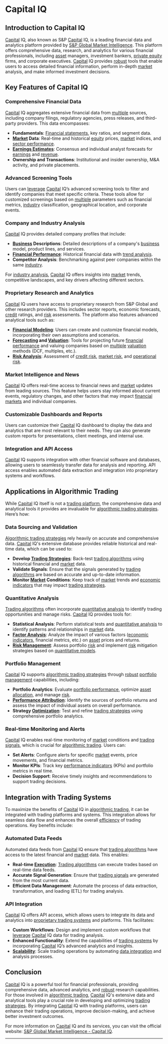 # Capital IQ

## Introduction to Capital IQ

[Capital](../c/capital.md) IQ, also known as S&P [Capital](../c/capital.md) IQ, is a leading financial data and analytics platform provided by [S&P Global Market Intelligence](../s/snp_global_market_intelligence.md). This platform offers comprehensive data, research, and analytics for various financial professionals, including [asset](../a/asset.md) managers, investment bankers, [private equity](../p/private_equity.md) firms, and corporate executives. [Capital](../c/capital.md) IQ provides [robust](../r/robust.md) tools that enable users to access detailed financial information, perform in-depth [market](../m/market.md) analysis, and make informed investment decisions.

## Key Features of Capital IQ

### Comprehensive Financial Data

[Capital](../c/capital.md) IQ aggregates extensive financial data from [multiple](../m/multiple.md) sources, including company filings, regulatory agencies, press releases, and third-party providers. This data encompasses:

- **Fundamentals**: [Financial statements](../f/financial_statements.md), key ratios, and segment data.
- **[Market](../m/market.md) Data**: Real-time and historical [equity](../e/equity.md) prices, [market](../m/market.md) indices, and [sector performance](../s/sector_performance.md).
- **[Earnings Estimates](../e/earnings_estimate.md)**: Consensus and individual analyst forecasts for [earnings](../e/earnings.md) and [revenue](../r/revenue.md).
- **Ownership and Transactions**: Institutional and insider ownership, M&A activity, and private placements.

### Advanced Screening Tools

Users can [leverage](../l/leverage.md) [Capital](../c/capital.md) IQ’s advanced screening tools to filter and identify companies that meet specific criteria. These tools allow for customized screenings based on [multiple](../m/multiple.md) parameters such as financial metrics, [industry](../i/industry.md) classification, geographical location, and corporate events.

### Company and Industry Analysis

[Capital](../c/capital.md) IQ provides detailed company profiles that include:

- **[Business](../b/business.md) Descriptions**: Detailed descriptions of a company's [business](../b/business.md) model, product lines, and services.
- **[Financial Performance](../f/financial_performance.md)**: Historical financial data with [trend analysis](../t/trend_analysis.md).
- **Competitor Analysis**: Benchmarking against peer companies within the same [industry](../i/industry.md).

For [industry analysis](../i/industry_analysis.md), [Capital](../c/capital.md) IQ offers insights into [market](../m/market.md) trends, competitive landscapes, and key drivers affecting different sectors.

### Proprietary Research and Analytics

[Capital](../c/capital.md) IQ users have access to proprietary research from S&P Global and other research providers. This includes sector reports, economic forecasts, [credit](../c/credit.md) ratings, and [risk](../r/risk.md) assessments. The platform also features advanced analytical tools such as:

- **[Financial Modeling](../f/financial_modeling.md)**: Users can create and customize financial models, incorporating their own assumptions and scenarios.
- **[Forecasting](../f/forecasting.md) and [Valuation](../v/valuation.md)**: Tools for projecting future [financial performance](../f/financial_performance.md) and valuing companies based on [multiple](../m/multiple.md) [valuation](../v/valuation.md) methods (DCF, multiples, etc.).
- **[Risk Analysis](../r/risk_analysis.md)**: Assessment of [credit risk](../c/credit_risk.md), [market risk](../m/market_risk.md), and [operational risk](../o/operational_risk.md).

### Market Intelligence and News

[Capital](../c/capital.md) IQ offers real-time access to financial news and [market](../m/market.md) updates from leading sources. This feature helps users stay informed about current events, regulatory changes, and other factors that may impact [financial markets](../f/financial_market.md) and individual companies.

### Customizable Dashboards and Reports

Users can customize their [Capital](../c/capital.md) IQ dashboard to display the data and analytics that are most relevant to their needs. They can also generate custom reports for presentations, client meetings, and internal use.

### Integration and API Access

[Capital](../c/capital.md) IQ supports integration with other financial software and databases, allowing users to seamlessly transfer data for analysis and reporting. API access enables automated data extraction and integration into proprietary systems and workflows.

## Applications in Algorithmic Trading

While [Capital](../c/capital.md) IQ itself is not a [trading platform](../t/trading_platform.md), the comprehensive data and analytical tools it provides are invaluable for [algorithmic trading strategies](../a/algorithmic_trading_strategies.md). Here’s how:

### Data Sourcing and Validation

[Algorithmic trading strategies](../a/algorithmic_trading_strategies.md) rely heavily on accurate and comprehensive data. [Capital](../c/capital.md) IQ's extensive database provides reliable historical and real-time data, which can be used to:

- **Develop [Trading Strategies](../t/trading_strategies.md)**: Back-test [trading algorithms](../t/trading_algorithms.md) using historical financial and [market](../m/market.md) data.
- **Validate Signals**: Ensure that the signals generated by [trading algorithms](../t/trading_algorithms.md) are based on accurate and up-to-date information.
- **Monitor [Market](../m/market.md) Conditions**: Keep track of [market](../m/market.md) trends and [economic indicators](../e/economic_indicators.md) that may impact [trading strategies](../t/trading_strategies.md).

### Quantitative Analysis

[Trading algorithms](../t/trading_algorithms.md) often incorporate [quantitative analysis](../q/quantitative_analysis.md) to identify trading opportunities and manage risks. [Capital](../c/capital.md) IQ provides tools for:

- **Statistical Analysis**: Perform statistical tests and [quantitative analysis](../q/quantitative_analysis.md) to identify patterns and relationships in [market](../m/market.md) data.
- **[Factor Analysis](../f/factor_analysis.md)**: Analyze the impact of various factors ([economic indicators](../e/economic_indicators.md), financial metrics, etc.) on [asset](../a/asset.md) prices and returns.
- **[Risk Management](../r/risk_management.md)**: Assess portfolio [risk](../r/risk.md) and implement [risk](../r/risk.md) mitigation strategies based on [quantitative models](../q/quantitative_models.md).

### Portfolio Management

[Capital](../c/capital.md) IQ supports [algorithmic trading strategies](../a/algorithmic_trading_strategies.md) through [robust](../r/robust.md) [portfolio management](../p/par.md) capabilities, including:

- **Portfolio Analytics**: Evaluate [portfolio performance](../p/portfolio_performance.md), optimize [asset allocation](../a/asset_allocation.md), and manage [risk](../r/risk.md).
- **[Performance Attribution](../p/performance_attribution.md)**: Identify the sources of portfolio returns and assess the impact of individual assets on overall performance.
- **Strategy [Optimization](../o/optimization.md)**: Test and refine [trading strategies](../t/trading_strategies.md) using comprehensive portfolio analytics.

### Real-time Monitoring and Alerts

[Capital](../c/capital.md) IQ enables real-time monitoring of [market](../m/market.md) conditions and [trading signals](../t/trading_signals.md), which is crucial for [algorithmic trading](../a/accountability.md). Users can:

- **Set Alerts**: Configure alerts for specific [market](../m/market.md) events, price movements, and financial metrics.
- **Monitor KPIs**: Track key [performance indicators](../p/performance_indicators.md) (KPIs) and portfolio metrics in real time.
- **Decision Support**: Receive timely insights and recommendations to support trading decisions.

## Integration with Trading Systems

To maximize the benefits of [Capital](../c/capital.md) IQ in [algorithmic trading](../a/accountability.md), it can be integrated with trading platforms and systems. This integration allows for seamless data flow and enhances the overall [efficiency](../e/efficiency.md) of trading operations. Key benefits include:

### Automated Data Feeds

Automated data feeds from [Capital](../c/capital.md) IQ ensure that [trading algorithms](../t/trading_algorithms.md) have access to the latest financial and [market](../m/market.md) data. This enables:

- **Real-time [Execution](../e/execution.md)**: [Trading algorithms](../t/trading_algorithms.md) can execute trades based on real-time data feeds.
- **Accurate Signal Generation**: Ensure that [trading signals](../t/trading_signals.md) are generated from the most current data.
- **Efficient Data Management**: Automate the process of data extraction, transformation, and loading (ETL) for trading analysis.

### API Integration

[Capital](../c/capital.md) IQ offers API access, which allows users to integrate its data and analytics into [proprietary trading systems](../p/proprietary_trading_systems.md) and platforms. This facilitates:

- **Custom Workflows**: Design and implement custom workflows that [leverage](../l/leverage.md) [Capital](../c/capital.md) IQ data for trading analysis.
- **Enhanced Functionality**: Extend the capabilities of [trading systems](../t/trading_systems.md) by incorporating [Capital](../c/capital.md) IQ’s advanced analytics and insights.
- **[Scalability](../s/scalability.md)**: Scale trading operations by automating [data integration](../d/data_integration.md) and analysis processes.

## Conclusion

[Capital](../c/capital.md) IQ is a powerful tool for financial professionals, providing comprehensive data, advanced analytics, and [robust](../r/robust.md) research capabilities. For those involved in [algorithmic trading](../a/accountability.md), [Capital](../c/capital.md) IQ's extensive data and analytical tools play a crucial role in developing and optimizing [trading strategies](../t/trading_strategies.md). By integrating [Capital](../c/capital.md) IQ with trading platforms, users can enhance their trading operations, improve decision-making, and achieve better investment outcomes.

For more information on [Capital](../c/capital.md) IQ and its services, you can visit the official website: [S&P Global Market Intelligence - Capital IQ](https://www.spglobal.com/marketintelligence/en/campaigns/capital-iq-platform).

---
